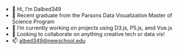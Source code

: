 - 👋 Hi, I’m Dalbed349
- 👀 Recent graduate from the Parsons Data Visualization Master of Science Program
- 🌱 I’m currently working on projects using D3.js, P5.js, amd Vue.js 
- 💞️ Looking to collaborate on anything creative tech or data vis! 
- 📫 	albed349@newschool.edu

<!---
Dalbed349/Dalbed349 is a ✨ special ✨ repository because its `README.md` (this file) appears on your GitHub profile.
You can click the Preview link to take a look at your changes.
--->
